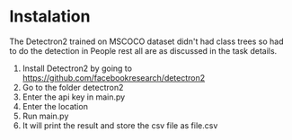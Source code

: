 # Instalation

The Detectron2 trained on MSCOCO dataset didn't had class trees so had to do the detection in People rest all are as discussed in the task details.

1) Install Detectron2 by going to https://github.com/facebookresearch/detectron2
2) Go to the folder detectron2
3) Enter the api key in main.py 
4) Enter the location
5) Run main.py
6) It will print the result and store the csv file as file.csv